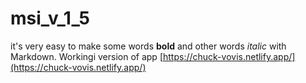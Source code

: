 # msi_v_1_5

it's very easy to make some words **bold** and other words *italic* with Markdown. Workingi version of app [https://chuck-vovis.netlify.app/](https://chuck-vovis.netlify.app/)
